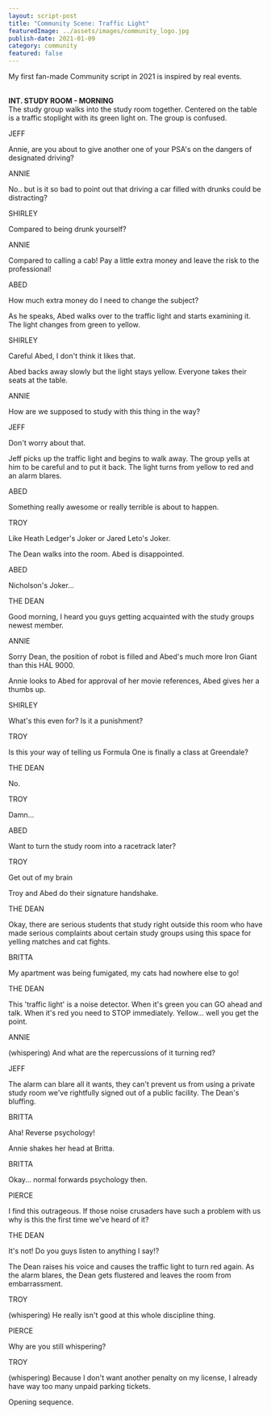 ```yaml
---
layout: script-post
title: "Community Scene: Traffic Light"
featuredImage: ../assets/images/community_logo.jpg
publish-date: 2021-01-09
category: community
featured: false
---
```


My first fan-made Community script in 2021 is inspired by real events.

<br>

<div class="script-content">
<div class = "action"><strong>INT. STUDY ROOM - MORNING</strong></div>
<div class = "action">The study group walks into the study room together. Centered on the table is a traffic stoplight with its green light on. The group is confused.</div>

<p class = "character"> JEFF </p>
<div class="dialogue-block">
<p class = "dialogue">
Annie, are you about to give another one of your PSA's on the dangers of designated driving?
</p>
</div>

<p class = "character"> ANNIE </p>
<div class="dialogue-block">
<p class = "dialogue">
No.. but is it so bad to point out that driving a car filled with drunks could be distracting?
</p>
</div>

<p class = "character"> SHIRLEY </p>
<div class="dialogue-block">
<p class = "dialogue">
Compared to being drunk yourself?
</p>
</div>

<p class = "character"> ANNIE </p>
<div class="dialogue-block">
<p class = "dialogue">
Compared to calling a cab! Pay a little extra money and leave the risk to the professional!
</p>
</div>

<p class = "character"> ABED </p>
<div class="dialogue-block">
<p class = "dialogue">
How much extra money do I need to change the subject?
</p>
</div>

<div class = "action"> As he speaks, Abed walks over to the traffic light and starts examining it. The light changes from green to yellow.</div>
<p class = "character"> SHIRLEY </p>
<div class="dialogue-block">
<p class = "dialogue">
Careful Abed, I don't think it likes that.
</p>
</div>

<div class = "action">Abed backs away slowly but the light stays yellow. Everyone takes their seats at the table.</div>
<p class = "character"> ANNIE </p>
<div class="dialogue-block">
<p class = "dialogue">
How are we supposed to study with this thing in the way?
</p>
</div>

<p class = "character">  JEFF </p>
<div class="dialogue-block">
<p class = "dialogue">
Don't worry about that.
</p>
</div>

<div class = "action"> Jeff picks up the traffic light and begins to walk away. The group yells at him to be careful and to put it back. The light turns from yellow to red and an alarm blares.</div>

<p class = "character">  ABED </p>
<div class="dialogue-block">
<p class = "dialogue">
Something really awesome or really terrible is about to happen.
</p>
</div>

<p class = "character">  TROY </p>
<div class="dialogue-block">
<p class = "dialogue">
Like Heath Ledger's Joker or Jared Leto's Joker.
</p>
</div>

<div class = "action"> The Dean walks into the room. Abed is disappointed.</div>

<p class = "character"> ABED  </p>
<div class="dialogue-block">
<p class = "dialogue">
Nicholson's Joker...
</p>
</div>

<p class = "character"> THE DEAN  </p>
<div class="dialogue-block">
<p class = "dialogue">
Good morning, I heard you guys getting acquainted with the study groups newest member.
</p>
</div>

<p class = "character">  ANNIE </p>
<div class="dialogue-block">
<p class = "dialogue">
Sorry Dean, the position of robot is filled and Abed's much more Iron Giant than this HAL 9000.
</p>
</div>

<div class = "action">Annie looks to Abed for approval of her movie references, Abed gives her a thumbs up.</div>
<p class = "character"> SHIRLEY </p>
<div class="dialogue-block">
<p class = "dialogue">
What's this even for? Is it a punishment?
</p>
</div>

<p class = "character"> TROY </p>
<div class="dialogue-block">
<p class = "dialogue">
Is this your way of telling us Formula One is finally a class at Greendale?
</p>
</div>

<p class = "character"> THE DEAN  </p>
<div class="dialogue-block">
<p class = "dialogue">
No.
</p>
</div>

<p class = "character">  TROY </p>
<div class="dialogue-block">
<p class = "dialogue">
Damn...
</p>
</div>

<p class = "character"> ABED </p>
<div class="dialogue-block">
<p class = "dialogue">
Want to turn the study room into a racetrack later?
</p>
</div>

<p class = "character"> TROY  </p>
<div class="dialogue-block">
<p class = "dialogue">
Get out of my brain
</p>
</div>

<div class = "action">Troy and Abed do their signature handshake.</div>
<p class = "character"> THE DEAN </p>
<div class="dialogue-block">
<p class = "dialogue">
Okay, there are serious students that study right outside this room who have made serious complaints about certain study groups using this space for yelling matches and cat fights.
</p>
</div>
<p class = "character"> BRITTA  </p>
<div class="dialogue-block">
<p class = "dialogue">
My apartment was being fumigated, my cats had nowhere else to go!
</p>
</div>

<p class = "character"> THE DEAN  </p>
<div class="dialogue-block">
<p class = "dialogue">
This 'traffic light' is a noise detector. When it's green you can GO ahead and talk. When it's red you need to STOP immediately. Yellow... well you get the point.
</p>
</div>

<p class = "character"> ANNIE  </p>
<div class="dialogue-block">
<p class = "dialogue">
(whispering) And what are the repercussions of it turning red?
</p>
</div>

<p class = "character"> JEFF  </p>
<div class="dialogue-block">
<p class = "dialogue">
The alarm can blare all it wants, they can't prevent us from using a private study room we've rightfully signed out of a public facility. The Dean's bluffing.
</p>
</div>

<p class = "character"> BRITTA  </p>
<div class="dialogue-block">
<p class = "dialogue">
Aha! Reverse psychology!
</p>
</div>

<div class = "action">Annie shakes her head at Britta.</div>
<p class = "character"> BRITTA </p>
<div class="dialogue-block">
<p class = "dialogue">
Okay... normal forwards psychology then.
</p>
</div>

<p class = "character"> PIERCE  </p>
<div class="dialogue-block">
<p class = "dialogue">
I find this outrageous. If those noise crusaders have such a problem with us why is this the first time we've heard of it?
</p>
</div>

<p class = "character"> THE DEAN </p>
<div class="dialogue-block">
<p class = "dialogue">
It's not! Do you guys listen to anything I say!?
</p>
</div>

<div class = "action">The Dean raises his voice and causes the traffic light to turn red again. As the alarm blares, the Dean gets flustered and leaves the room from embarrassment.</div>
<p class = "character"> TROY  </p>
<div class="dialogue-block">
<p class = "dialogue">
(whispering) He really isn't good at this whole discipline thing.
</p>
</div>

<p class = "character"> PIERCE </p>
<div class="dialogue-block">
<p class = "dialogue">
Why are you still whispering?
</p>
</div>

<p class = "character"> TROY </p>
<div class="dialogue-block">
<p class = "dialogue">
(whispering) Because I don't want another penalty on my license, I already have way too many unpaid parking tickets.
</p>
</div>

<div class = "action">Opening sequence.</div>
</div>